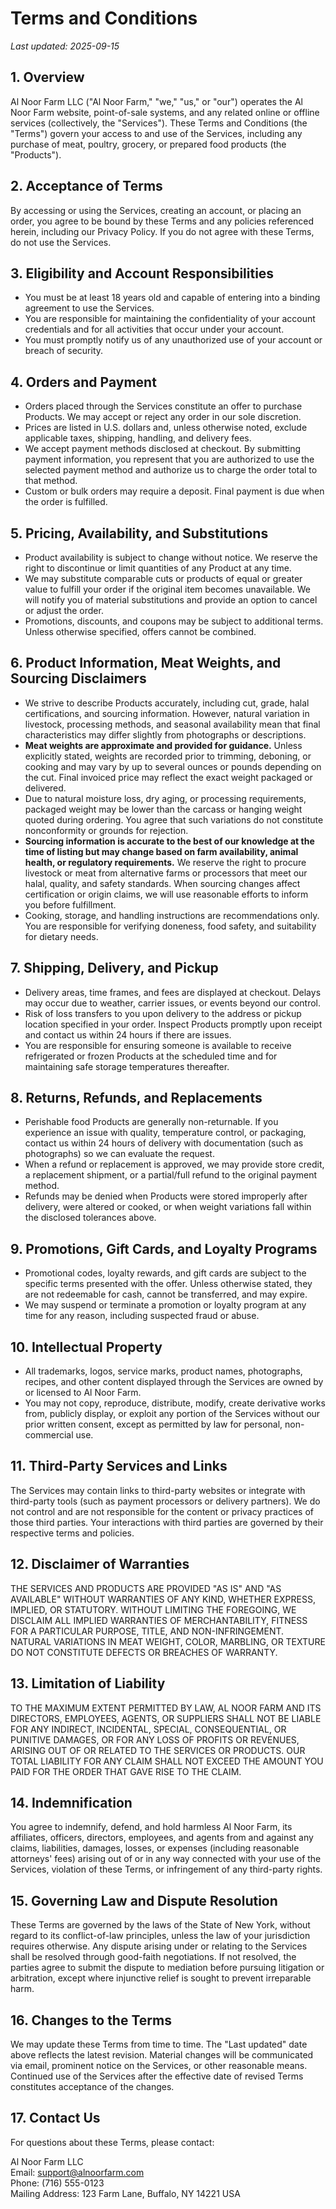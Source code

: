 # Terms and Conditions

_Last updated: 2025-09-15_

## 1. Overview
Al Noor Farm LLC ("Al Noor Farm," "we," "us," or "our") operates the Al Noor Farm website, point-of-sale systems, and any related online or offline services (collectively, the "Services"). These Terms and Conditions (the "Terms") govern your access to and use of the Services, including any purchase of meat, poultry, grocery, or prepared food products (the "Products").

## 2. Acceptance of Terms
By accessing or using the Services, creating an account, or placing an order, you agree to be bound by these Terms and any policies referenced herein, including our Privacy Policy. If you do not agree with these Terms, do not use the Services.

## 3. Eligibility and Account Responsibilities
- You must be at least 18 years old and capable of entering into a binding agreement to use the Services.
- You are responsible for maintaining the confidentiality of your account credentials and for all activities that occur under your account.
- You must promptly notify us of any unauthorized use of your account or breach of security.

## 4. Orders and Payment
- Orders placed through the Services constitute an offer to purchase Products. We may accept or reject any order in our sole discretion.
- Prices are listed in U.S. dollars and, unless otherwise noted, exclude applicable taxes, shipping, handling, and delivery fees.
- We accept payment methods disclosed at checkout. By submitting payment information, you represent that you are authorized to use the selected payment method and authorize us to charge the order total to that method.
- Custom or bulk orders may require a deposit. Final payment is due when the order is fulfilled.

## 5. Pricing, Availability, and Substitutions
- Product availability is subject to change without notice. We reserve the right to discontinue or limit quantities of any Product at any time.
- We may substitute comparable cuts or products of equal or greater value to fulfill your order if the original item becomes unavailable. We will notify you of material substitutions and provide an option to cancel or adjust the order.
- Promotions, discounts, and coupons may be subject to additional terms. Unless otherwise specified, offers cannot be combined.

## 6. Product Information, Meat Weights, and Sourcing Disclaimers
- We strive to describe Products accurately, including cut, grade, halal certifications, and sourcing information. However, natural variation in livestock, processing methods, and seasonal availability mean that final characteristics may differ slightly from photographs or descriptions.
- **Meat weights are approximate and provided for guidance.** Unless explicitly stated, weights are recorded prior to trimming, deboning, or cooking and may vary by up to several ounces or pounds depending on the cut. Final invoiced price may reflect the exact weight packaged or delivered.
- Due to natural moisture loss, dry aging, or processing requirements, packaged weight may be lower than the carcass or hanging weight quoted during ordering. You agree that such variations do not constitute nonconformity or grounds for rejection.
- **Sourcing information is accurate to the best of our knowledge at the time of listing but may change based on farm availability, animal health, or regulatory requirements.** We reserve the right to procure livestock or meat from alternative farms or processors that meet our halal, quality, and safety standards. When sourcing changes affect certification or origin claims, we will use reasonable efforts to inform you before fulfillment.
- Cooking, storage, and handling instructions are recommendations only. You are responsible for verifying doneness, food safety, and suitability for dietary needs.

## 7. Shipping, Delivery, and Pickup
- Delivery areas, time frames, and fees are displayed at checkout. Delays may occur due to weather, carrier issues, or events beyond our control.
- Risk of loss transfers to you upon delivery to the address or pickup location specified in your order. Inspect Products promptly upon receipt and contact us within 24 hours if there are issues.
- You are responsible for ensuring someone is available to receive refrigerated or frozen Products at the scheduled time and for maintaining safe storage temperatures thereafter.

## 8. Returns, Refunds, and Replacements
- Perishable food Products are generally non-returnable. If you experience an issue with quality, temperature control, or packaging, contact us within 24 hours of delivery with documentation (such as photographs) so we can evaluate the request.
- When a refund or replacement is approved, we may provide store credit, a replacement shipment, or a partial/full refund to the original payment method.
- Refunds may be denied when Products were stored improperly after delivery, were altered or cooked, or when weight variations fall within the disclosed tolerances above.

## 9. Promotions, Gift Cards, and Loyalty Programs
- Promotional codes, loyalty rewards, and gift cards are subject to the specific terms presented with the offer. Unless otherwise stated, they are not redeemable for cash, cannot be transferred, and may expire.
- We may suspend or terminate a promotion or loyalty program at any time for any reason, including suspected fraud or abuse.

## 10. Intellectual Property
- All trademarks, logos, service marks, product names, photographs, recipes, and other content displayed through the Services are owned by or licensed to Al Noor Farm.
- You may not copy, reproduce, distribute, modify, create derivative works from, publicly display, or exploit any portion of the Services without our prior written consent, except as permitted by law for personal, non-commercial use.

## 11. Third-Party Services and Links
The Services may contain links to third-party websites or integrate with third-party tools (such as payment processors or delivery partners). We do not control and are not responsible for the content or privacy practices of those third parties. Your interactions with third parties are governed by their respective terms and policies.

## 12. Disclaimer of Warranties
THE SERVICES AND PRODUCTS ARE PROVIDED "AS IS" AND "AS AVAILABLE" WITHOUT WARRANTIES OF ANY KIND, WHETHER EXPRESS, IMPLIED, OR STATUTORY. WITHOUT LIMITING THE FOREGOING, WE DISCLAIM ALL IMPLIED WARRANTIES OF MERCHANTABILITY, FITNESS FOR A PARTICULAR PURPOSE, TITLE, AND NON-INFRINGEMENT. NATURAL VARIATIONS IN MEAT WEIGHT, COLOR, MARBLING, OR TEXTURE DO NOT CONSTITUTE DEFECTS OR BREACHES OF WARRANTY.

## 13. Limitation of Liability
TO THE MAXIMUM EXTENT PERMITTED BY LAW, AL NOOR FARM AND ITS DIRECTORS, EMPLOYEES, AGENTS, OR SUPPLIERS SHALL NOT BE LIABLE FOR ANY INDIRECT, INCIDENTAL, SPECIAL, CONSEQUENTIAL, OR PUNITIVE DAMAGES, OR FOR ANY LOSS OF PROFITS OR REVENUES, ARISING OUT OF OR RELATED TO THE SERVICES OR PRODUCTS. OUR TOTAL LIABILITY FOR ANY CLAIM SHALL NOT EXCEED THE AMOUNT YOU PAID FOR THE ORDER THAT GAVE RISE TO THE CLAIM.

## 14. Indemnification
You agree to indemnify, defend, and hold harmless Al Noor Farm, its affiliates, officers, directors, employees, and agents from and against any claims, liabilities, damages, losses, or expenses (including reasonable attorneys' fees) arising out of or in any way connected with your use of the Services, violation of these Terms, or infringement of any third-party rights.

## 15. Governing Law and Dispute Resolution
These Terms are governed by the laws of the State of New York, without regard to its conflict-of-law principles, unless the law of your jurisdiction requires otherwise. Any dispute arising under or relating to the Services shall be resolved through good-faith negotiations. If not resolved, the parties agree to submit the dispute to mediation before pursuing litigation or arbitration, except where injunctive relief is sought to prevent irreparable harm.

## 16. Changes to the Terms
We may update these Terms from time to time. The "Last updated" date above reflects the latest revision. Material changes will be communicated via email, prominent notice on the Services, or other reasonable means. Continued use of the Services after the effective date of revised Terms constitutes acceptance of the changes.

## 17. Contact Us
For questions about these Terms, please contact:

Al Noor Farm LLC  
Email: support@alnoorfarm.com  
Phone: (716) 555-0123  
Mailing Address: 123 Farm Lane, Buffalo, NY 14221 USA
